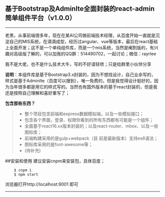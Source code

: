 ## 基于Bootstrap及Adminlte全面封装的react-admin简单组件平台（v1.0.0）

------

老黑，从事前端很多年，现在在某AI公司做前端技术经理，从百度开始一直就是沉淀自己的MIS系统，在滴滴成型，经历过angular、vue等版本，最后在react基础上全面开发；这不是一个单纯组件库，而是一个mis系统，当然是阉割版的，有兴趣对高级版了解的，可以加我的QQ群：514490702，一起讨论；微信：rayrlee

我不是大佬，也不是什么技术大牛，写的不好请轻喷；只是给群里小伙伴分享

**说明**：本组件库是基于Bootstrap3.x封装的，因为不想找设计，自己业余写的，样式是基于Adminlte（百度可以搜到），唯一免费的，但是我觉得设计挺好的，因为当年很多都是用它的样式写的。当然也有国外版本的基于react封装的，但是我还是按照自己理解和喜好重写了；

**包含那些东西？**

> * 整个项目包含前端和express数据模拟端，以及一些模拟接口；
> * 包含各个界面，登录、权限你看到的所有东西都有可能是一个组件；
> * 全面基于react16.xx版本封装的；以及react-router、mbox、以及一些图标库；
> * 前端构建采用的是gulp+webpack（目   前是最新版本）支持es6语法；
> * 图标库采用的是font-awesome等；
> * (待补充)

##安装和使用
建议安装cnpm来安装包，具体百度；

```
    $ cnpm i
    $ npm start
```
浏览器打开http://localhost:9001 即可

------
